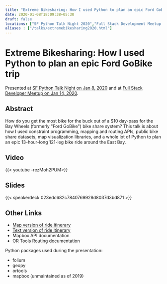 ```yaml
---
title: "Extreme Bikesharing: How I used Python to plan an epic Ford GoBike trip"
date: 2020-01-08T18:09:38+05:30
draft: false
locations: ["SF Python Talk Night 2020","Full Stack Development Meetup Group"]
aliases : ["/talks/extremebikesharing2020.html"]
---
```


Extreme Bikesharing: How I used Python to plan an epic Ford GoBike trip
=======================================================================

Presented at [SF Python Talk Night on Jan 8, 2020](https://www.meetup.com/sfpython/events/xkwxvqybccblb/) and at [Full Stack Developer Meetup on Jan 14, 2020](https://www.meetup.com/Full-Stack-Development-Meetup-Group/events/267022346/).



Abstract
--------

How do you get the most bike for the buck out of a $10 day-pass for the Bay Wheels (formerly "Ford GoBike") bike share system? This talk is about how I used constraint programming, mapping and routing APIs, public bike share datasets, map visualization libraries, and a whole lot of Python to plan an epic 13-hour-long 121-leg bike ride around the East Bay.

Video
-----

{{< youtube -rezMoh2PUM>}}

Slides
------

{{< speakerdeck 023edc682c7840769928d8037d3bd871 >}}

Other Links
-----------

* [Map version of ride itinerary](https://jonemo.github.io/fordgobikesunday/)
* [Text version of ride itinerary](https://jonemo.github.io/fordgobikesunday/itinerary.html)
* Mapbox API documentation
* OR Tools Routing documentation

Python packages used during the presentation:

* folium
* geopy
* ortools
* mapbox (unmaintained as of 2019)
